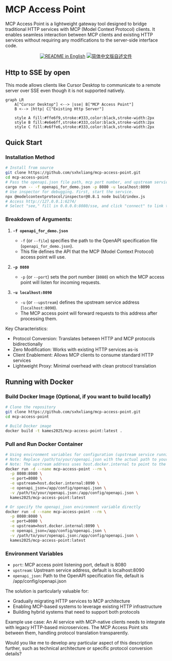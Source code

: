 # MCP Access Point

MCP Access Point is a lightweight gateway tool designed to bridge traditional HTTP services with MCP (Model Context Protocol) clients. It enables seamless interaction between MCP clients and existing HTTP services without requiring any modifications to the server-side interface code.

<p align="center">
  <a href="./README.md"><img alt="README in English" src="https://img.shields.io/badge/English-d9d9d9"></a>
  <a href="./README_CN.md"><img alt="简体中文版自述文件" src="https://img.shields.io/badge/简体中文-d9d9d9"></a>

</p>

## Http to SSE by open
This mode allows clients like Cursor Desktop to communicate to a remote server over SSE even though it is not supported natively.

```mermaid
graph LR
    A["Cursor Desktop"] <--> |sse| B["MCP Access Point"]
    B <--> |http| C["Existing Http Server"]

    style A fill:#ffe6f9,stroke:#333,color:black,stroke-width:2px
    style B fill:#e6e6ff,stroke:#333,color:black,stroke-width:2px
    style C fill:#e6ffe6,stroke:#333,color:black,stroke-width:2px
```

## Quick Start  

### Installation Method  
```bash  
# Install from source  
git clone https://github.com/sxhxliang/mcp-access-point.git  
cd mcp-access-point  
# Pass the openapi.json file path, mcp port number, and upstream service address  
cargo run -- -f openapi_for_demo.json -p 8080 -u localhost:8090  
# Use inspector for debugging. First, start the service.  
npx @modelcontextprotocol/inspector@0.8.1 node build/index.js  
# Access http://127.0.0.1:6274/  
# Select "see," fill in 0.0.0.0:8080/sse, and click "connect" to link to the service.  
```

### Breakdown of Arguments:  
1. **`-f openapi_for_demo.json`**  
   - `-f` (or `--file`) specifies the path to the OpenAPI specification file (`openapi_for_demo.json`).  
   - This file defines the API that the MCP (Model Context Protocol) access point will use.  

2. **`-p 8080`**  
   - `-p` (or `--port`) sets the port number (`8080`) on which the MCP access point will listen for incoming requests.  

3. **`-u localhost:8090`**  
   - `-u` (or `--upstream`) defines the upstream service address (`localhost:8090`).  
   - The MCP access point will forward requests to this address after processing them.  

Key Characteristics:
- Protocol Conversion: Translates between HTTP and MCP protocols bidirectionally
- Zero Modification: Works with existing HTTP services as-is
- Client Enablement: Allows MCP clients to consume standard HTTP services
- Lightweight Proxy: Minimal overhead with clean protocol translation

## Running with Docker

### Build Docker Image (Optional, if you want to build locally)
```bash
# Clone the repository
git clone https://github.com/sxhxliang/mcp-access-point.git
cd mcp-access-point

# Build Docker image
docker build -t kames2025/mcp-access-point:latest .
```

### Pull and Run Docker Container
```bash
# Using environment variables for configuration (upstream service running on host)
# Note: Replace /path/to/your/openapi.json with the actual path to your local OpenAPI file
# Note: The upstream address uses host.docker.internal to point to the host machine. If this doesn't work, try the host's LAN IP address.
docker run -d --name mcp-access-point --rm \
  -p 8080:8080 \
  -e port=8080 \
  -e upstream=host.docker.internal:8090 \
  -e openapi_json=/app/config/openapi.json \
  -v /path/to/your/openapi.json:/app/config/openapi.json \
  kames2025/mcp-access-point:latest

# Or specify the openapi_json environment variable directly
docker run -d --name mcp-access-point --rm \
  -p 8080:8080 \
  -e port=8080 \
  -e upstream=host.docker.internal:8090 \
  -e openapi_json=/app/config/openapi.json \
  -v /path/to/your/openapi.json:/app/config/openapi.json \
  kames2025/mcp-access-point:latest
```

### Environment Variables
- `port`: MCP access point listening port, default is 8080
- `upstream`: Upstream service address, default is localhost:8090
- `openapi_json`: Path to the OpenAPI specification file, default is /app/config/openapi.json

The solution is particularly valuable for:
- Gradually migrating HTTP services to MCP architecture
- Enabling MCP-based systems to leverage existing HTTP infrastructure
- Building hybrid systems that need to support both protocols

Example use case:
An AI service with MCP-native clients needs to integrate with legacy HTTP-based microservices. The MCP Access Point sits between them, handling protocol translation transparently.

Would you like me to develop any particular aspect of this description further, such as technical architecture or specific protocol conversion details?
